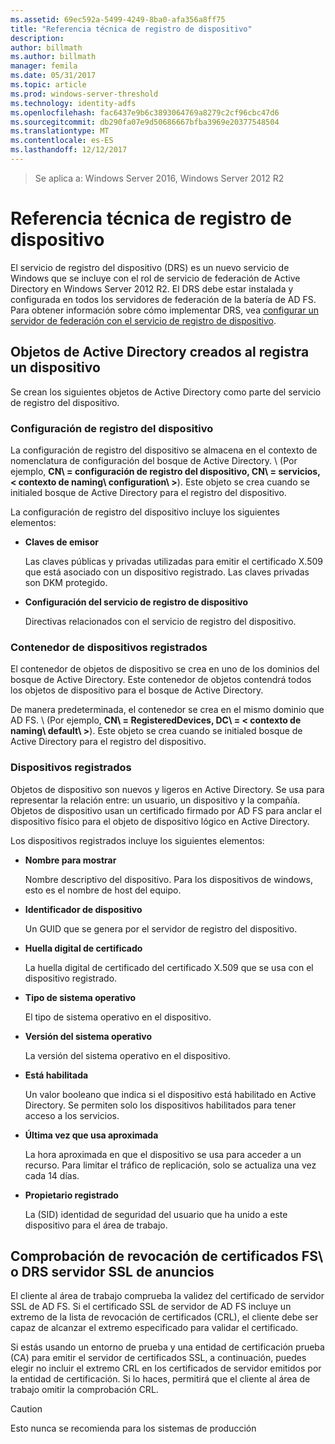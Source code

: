 ```yaml
---
ms.assetid: 69ec592a-5499-4249-8ba0-afa356a8ff75
title: "Referencia técnica de registro de dispositivo"
description: 
author: billmath
ms.author: billmath
manager: femila
ms.date: 05/31/2017
ms.topic: article
ms.prod: windows-server-threshold
ms.technology: identity-adfs
ms.openlocfilehash: fac6437e9b6c3893064769a8279c2cf96cbc47d6
ms.sourcegitcommit: db290fa07e9d50686667bfba3969e20377548504
ms.translationtype: MT
ms.contentlocale: es-ES
ms.lasthandoff: 12/12/2017
---
```

>Se aplica a: Windows Server 2016, Windows Server 2012 R2

# <a name="device-registration-technical-reference"></a>Referencia técnica de registro de dispositivo
El servicio de registro del dispositivo \(DRS\) es un nuevo servicio de Windows que se incluye con el rol de servicio de federación de Active Directory en Windows Server 2012 R2.  El DRS debe estar instalada y configurada en todos los servidores de federación de la batería de AD FS.  Para obtener información sobre cómo implementar DRS, vea [configurar un servidor de federación con el servicio de registro de dispositivo](https://technet.microsoft.com/library/dn486831.aspx).  
  
## <a name="active-directory-objects-created-when-a-device-is-registered"></a>Objetos de Active Directory creados al registra un dispositivo  
Se crean los siguientes objetos de Active Directory como parte del servicio de registro del dispositivo.  
  
### <a name="device-registration-configuration"></a>Configuración de registro del dispositivo  
La configuración de registro del dispositivo se almacena en el contexto de nomenclatura de configuración del bosque de Active Directory. \ (Por ejemplo, **CN\ = configuración de registro del dispositivo, CN\ = servicios, < contexto de naming\ configuration\ >**\). Este objeto se crea cuando se initialed bosque de Active Directory para el registro del dispositivo.  
  
La configuración de registro del dispositivo incluye los siguientes elementos:  
  
-   **Claves de emisor**  
  
    Las claves públicas y privadas utilizadas para emitir el certificado X.509 que está asociado con un dispositivo registrado.  Las claves privadas son DKM protegido.  
  
-   **Configuración del servicio de registro de dispositivo**  
  
    Directivas relacionados con el servicio de registro del dispositivo.  
  
### <a name="registered-devices-container"></a>Contenedor de dispositivos registrados  
El contenedor de objetos de dispositivo se crea en uno de los dominios del bosque de Active Directory.  Este contenedor de objetos contendrá todos los objetos de dispositivo para el bosque de Active Directory.  
  
De manera predeterminada, el contenedor se crea en el mismo dominio que AD FS.  \ (Por ejemplo, **CN\ = RegisteredDevices, DC\ = < contexto de naming\ default\ >**\). Este objeto se crea cuando se initialed bosque de Active Directory para el registro del dispositivo.  
  
### <a name="registered-devices"></a>Dispositivos registrados  
Objetos de dispositivo son nuevos y ligeros en Active Directory.  Se usa para representar la relación entre: un usuario, un dispositivo y la compañía.  Objetos de dispositivo usan un certificado firmado por AD FS para anclar el dispositivo físico para el objeto de dispositivo lógico en Active Directory.  
  
Los dispositivos registrados incluye los siguientes elementos:  
  
-   **Nombre para mostrar**  
  
    Nombre descriptivo del dispositivo.  Para los dispositivos de windows, esto es el nombre de host del equipo.  
  
-   **Identificador de dispositivo**  
  
    Un GUID que se genera por el servidor de registro del dispositivo.  
  
-   **Huella digital de certificado**  
  
    La huella digital de certificado del certificado X.509 que se usa con el dispositivo registrado.  
  
-   **Tipo de sistema operativo**  
  
    El tipo de sistema operativo en el dispositivo.  
  
-   **Versión del sistema operativo**  
  
    La versión del sistema operativo en el dispositivo.  
  
-   **Está habilitada**  
  
    Un valor booleano que indica si el dispositivo está habilitado en Active Directory.  Se permiten solo los dispositivos habilitados para tener acceso a los servicios.  
  
-   **Última vez que usa aproximada**  
  
    La hora aproximada en que el dispositivo se usa para acceder a un recurso.  Para limitar el tráfico de replicación, solo se actualiza una vez cada 14 días.  
  
-   **Propietario registrado**  
  
    La \(SID\) identidad de seguridad del usuario que ha unido a este dispositivo para el área de trabajo.  
  
## <a name="ad-fsdrs-server-ssl-certificate-revocation-checking"></a>Comprobación de revocación de certificados FS\ o DRS servidor SSL de anuncios  
El cliente al área de trabajo comprueba la validez del certificado de servidor SSL de AD FS.  Si el certificado SSL de servidor de AD FS incluye un extremo de la lista de revocación de certificados \(CRL\), el cliente debe ser capaz de alcanzar el extremo especificado para validar el certificado.  
  
Si estás usando un entorno de prueba y una entidad de certificación prueba \(CA\) para emitir el servidor de certificados SSL, a continuación, puedes elegir no incluir el extremo CRL en los certificados de servidor emitidos por la entidad de certificación.  Si lo haces, permitirá que el cliente al área de trabajo omitir la comprobación CRL.  
  
> [!CAUTION]  
> Esto nunca se recomienda para los sistemas de producción  
  

